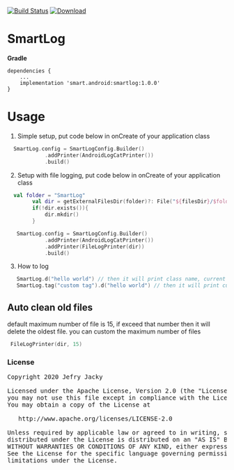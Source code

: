 [![Build Status](https://travis-ci.org/jefryjacky/SmartLog.svg?branch=master)](https://travis-ci.org/jefryjacky/smartlog) [ ![Download](https://api.bintray.com/packages/jefryjacky/AndroidLibrary/SmartLog/images/download.svg) ](https://bintray.com/jefryjacky/AndroidLibrary/SmartLog/_latestVersion)

# SmartLog

**Gradle**
```  
dependencies {  
    ...  
    implementation 'smart.android:smartlog:1.0.0'
}  
```  

# Usage 
1. Simple setup, put code below in onCreate of your application class
```kotlin
  SmartLog.config = SmartLogConfig.Builder()
            .addPrinter(AndroidLogCatPrinter())
            .build()
``` 

2. Setup with file logging, put code below in onCreate of your application class
```kotlin
  val folder = "SmartLog"
        val dir = getExternalFilesDir(folder)?: File("${filesDir}/$folder/")
        if(!dir.exists()){
            dir.mkdir()
        }

   SmartLog.config = SmartLogConfig.Builder()
            .addPrinter(AndroidLogCatPrinter())
            .addPrinter(FileLogPrinter(dir))
            .build()
``` 

3. How to log
```kotlin
   SmartLog.d("hello world") // then it will print class name, current thread and message
   SmartLog.tag("custom tag").d("hello world") // then it will print custom, current thread and message
``` 

Auto clean old files
----
default maximum number of file is 15, if exceed that number then it will delete the oldest file.
you can custom the maximum number of files
```kotlin
 FileLogPrinter(dir, 15)
``` 

### License
<pre>
Copyright 2020 Jefry Jacky

Licensed under the Apache License, Version 2.0 (the "License");
you may not use this file except in compliance with the License.
You may obtain a copy of the License at

   http://www.apache.org/licenses/LICENSE-2.0

Unless required by applicable law or agreed to in writing, software
distributed under the License is distributed on an "AS IS" BASIS,
WITHOUT WARRANTIES OR CONDITIONS OF ANY KIND, either express or implied.
See the License for the specific language governing permissions and
limitations under the License.
</pre>
